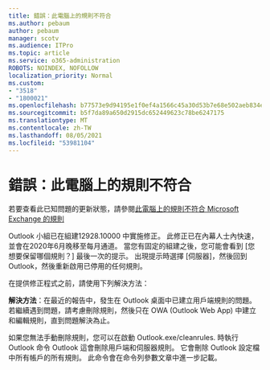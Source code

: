 ```yaml
---
title: 錯誤：此電腦上的規則不符合
ms.author: pebaum
author: pebaum
manager: scotv
ms.audience: ITPro
ms.topic: article
ms.service: o365-administration
ROBOTS: NOINDEX, NOFOLLOW
localization_priority: Normal
ms.custom:
- "3518"
- "1800021"
ms.openlocfilehash: b77573e9d94195e1f0ef4a1566c45a30d53b7e68e502aeb834e2ca5b9e6c5c76
ms.sourcegitcommit: b5f7da89a650d2915dc652449623c78be6247175
ms.translationtype: MT
ms.contentlocale: zh-TW
ms.lasthandoff: 08/05/2021
ms.locfileid: "53981104"
---
```

# <a name="error-the-rules-on-this-computer-do-not-match"></a>錯誤：此電腦上的規則不符合

若要查看此已知問題的更新狀態，請參閱[此電腦上的規則不符合 Microsoft Exchange 的規則](https://support.office.com/article/d032e037-b224-429e-b325-633afde9b5f0)

Outlook 小組已在組建12928.10000 中實施修正。 此修正已在內幕人士內快速，並會在2020年6月晚移至每月通道。 當您有固定的組建之後，您可能會看到 [您想要保留哪個規則？] 最後一次的提示。 出現提示時選擇 [伺服器]，然後回到 Outlook，然後重新啟用已停用的任何規則。

在提供修正程式之前，請使用下列解決方法：

**解決方法**：在最近的報告中，發生在 Outlook 桌面中已建立用戶端規則的問題。 若繼續遇到問題，請考慮刪除規則，然後只在 OWA (Outlook Web App) 中建立和編輯規則，直到問題解決為止。

如果您無法手動刪除規則，您可以在啟動 Outlook.exe/cleanrules. 時執行 Outlook 命令 Outlook 這會刪除用戶端和伺服器規則。 它會刪除 Outlook 設定檔中所有帳戶的所有規則。 此命令會在命令列參數文章中進一步記載。

